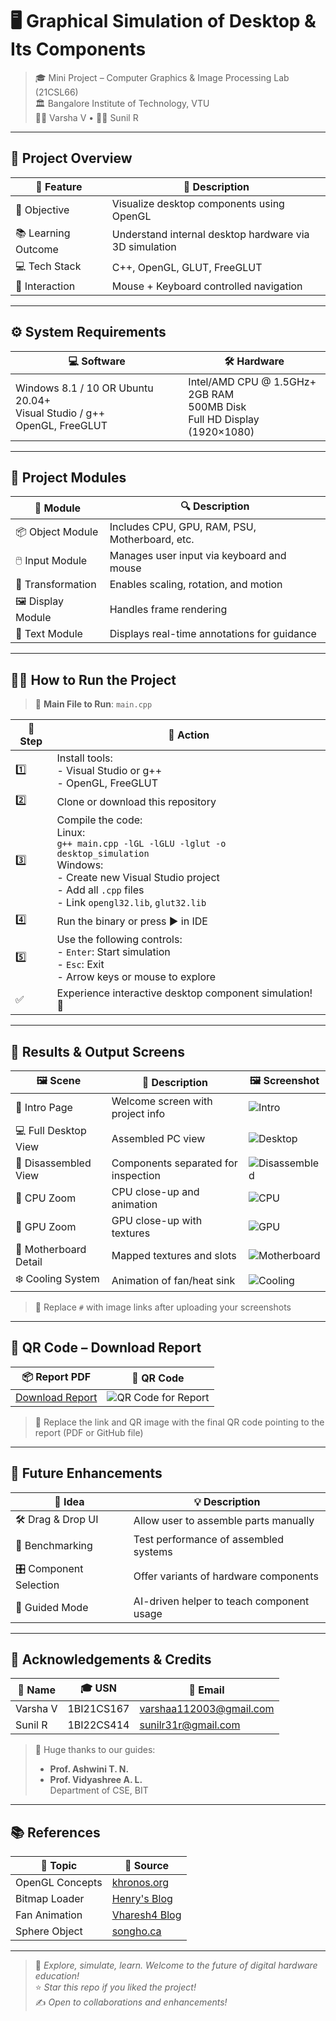 # 🖥️ Graphical Simulation of Desktop & Its Components

> 🎓 Mini Project – Computer Graphics & Image Processing Lab (21CSL66)  
> 🏛️ Bangalore Institute of Technology, VTU  
> 👩‍💻 Varsha V • 👨‍💻 Sunil R

---

## 📌 Project Overview

| 🔹 Feature | 📝 Description |
|-----------|----------------|
| 🎯 Objective | Visualize desktop components using OpenGL |
| 📚 Learning Outcome | Understand internal desktop hardware via 3D simulation |
| 💻 Tech Stack | C++, OpenGL, GLUT, FreeGLUT |
| 🧪 Interaction | Mouse + Keyboard controlled navigation |

---

## ⚙️ System Requirements

| 💻 Software | 🛠️ Hardware |
|-------------|-------------|
| Windows 8.1 / 10 OR Ubuntu 20.04+ <br> Visual Studio / g++ <br> OpenGL, FreeGLUT | Intel/AMD CPU @ 1.5GHz+ <br> 2GB RAM <br> 500MB Disk <br> Full HD Display (1920×1080) |

---

## 🧩 Project Modules

| 🧩 Module | 🔍 Description |
|----------|----------------|
| 📦 Object Module | Includes CPU, GPU, RAM, PSU, Motherboard, etc. |
| 🖱️ Input Module | Manages user input via keyboard and mouse |
| 🔄 Transformation | Enables scaling, rotation, and motion |
| 🖼️ Display Module | Handles frame rendering |
| 📝 Text Module | Displays real-time annotations for guidance |

---

## 🧑‍💻 How to Run the Project

> 📌 **Main File to Run**: `main.cpp`

| 🔢 Step | 🔧 Action |
|--------|-----------|
| 1️⃣ | Install tools:<br>- Visual Studio or g++<br>- OpenGL, FreeGLUT |
| 2️⃣ | Clone or download this repository |
| 3️⃣ | Compile the code:<br>Linux:<br>```g++ main.cpp -lGL -lGLU -lglut -o desktop_simulation```<br>Windows:<br>- Create new Visual Studio project<br>- Add all `.cpp` files<br>- Link `opengl32.lib`, `glut32.lib` |
| 4️⃣ | Run the binary or press ▶ in IDE |
| 5️⃣ | Use the following controls:<br>- `Enter`: Start simulation<br>- `Esc`: Exit<br>- Arrow keys or mouse to explore |
| ✅ | Experience interactive desktop component simulation! 🎉 |

---

## 📸 Results & Output Screens

| 🖼️ Scene | 📍 Description | 🖼️ Screenshot |
|---------|----------------|----------------|
| 🚀 Intro Page | Welcome screen with project info | ![Intro](#) |
| 💻 Full Desktop View | Assembled PC view | ![Desktop](#) |
| 🧰 Disassembled View | Components separated for inspection | ![Disassembled](#) |
| 🧠 CPU Zoom | CPU close-up and animation | ![CPU](#) |
| 🔌 GPU Zoom | GPU close-up with textures | ![GPU](#) |
| 🔧 Motherboard Detail | Mapped textures and slots | ![Motherboard](#) |
| ❄️ Cooling System | Animation of fan/heat sink | ![Cooling](#) |

> 📎 Replace `#` with image links after uploading your screenshots

---

## 📄 QR Code – Download Report

| 📦 Report PDF | 📲 QR Code |
|---------------|-----------|
| [Download Report](#) | ![QR Code for Report](#) |

> 🧷 Replace the link and QR image with the final QR code pointing to the report (PDF or GitHub file)

---

## 🔮 Future Enhancements

| 🌱 Idea | 💡 Description |
|--------|----------------|
| 🛠️ Drag & Drop UI | Allow user to assemble parts manually |
| 🧪 Benchmarking | Test performance of assembled systems |
| 🎛️ Component Selection | Offer variants of hardware components |
| 🤖 Guided Mode | AI-driven helper to teach component usage |

---

## 🙌 Acknowledgements & Credits

| 👤 Name | 🎓 USN | 📧 Email |
|--------|--------|----------|
| Varsha V | 1BI21CS167 | [varshaa112003@gmail.com](mailto:varshaa112003@gmail.com) |
| Sunil R | 1BI22CS414 | [sunilr31r@gmail.com](mailto:sunilr31r@gmail.com) |

> 🙏 Huge thanks to our guides:  
> - **Prof. Ashwini T. N.**  
> - **Prof. Vidyashree A. L.**  
> Department of CSE, BIT

---

## 📚 References

| 📘 Topic | 🔗 Source |
|---------|----------|
| OpenGL Concepts | [khronos.org](https://www.khronos.org/) |
| Bitmap Loader | [Henry's Blog](https://henry416.wordpress.com/2013/11/09/open-gl-3d-cuboid-transformation-example/) |
| Fan Animation | [Vharesh4 Blog](https://vharesh4.wordpress.com/2015/09/09/animation-fan-c-program/) |
| Sphere Object | [songho.ca](http://www.songho.ca/opengl/gl_sphere.html) |

---

> 🧠 *Explore, simulate, learn. Welcome to the future of digital hardware education!*  
> ⭐ *Star this repo if you liked the project!*  
> ✍️ *Open to collaborations and enhancements!*
